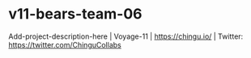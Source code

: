 # v11-bears-team-06
Add-project-description-here | Voyage-11 | https://chingu.io/ | Twitter: https://twitter.com/ChinguCollabs
